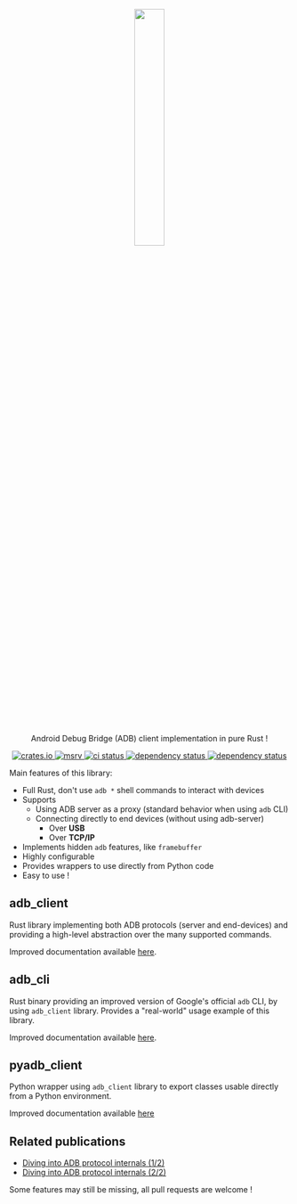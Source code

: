 <p align="center" style="text-align: center">
  <img src="assets/logo.png" width="33%">
</p>

<p align="center">
    <p align="center">Android Debug Bridge (ADB) client implementation in pure Rust !</p>
    <p align="center">
        <a href="https://crates.io/crates/adb_client">
            <img alt="crates.io" src="https://img.shields.io/crates/v/adb_client.svg"/>
        </a>
        <a href="https://crates.io/crates/adb_client">
            <img alt="msrv" src="https://img.shields.io/crates/msrv/adb_client"/>
        </a>
        <a href="https://github.com/cocool97/adb_client/actions">
            <img alt="ci status" src="https://github.com/cocool97/adb_client/actions/workflows/rust-build.yml/badge.svg"/>
        </a>
        <a href="https://deps.rs/repo/github/cocool97/adb_client">
            <img alt="dependency status" src="https://deps.rs/repo/github/cocool97/adb_client/status.svg"/>
        </a>
        <a href="https://opensource.org/licenses/MIT">
            <img alt="dependency status" src="https://img.shields.io/badge/License-MIT-yellow.svg"/>
        </a>
    </p>
</p>

Main features of this library:

- Full Rust, don't use `adb *` shell commands to interact with devices
- Supports
  - Using ADB server as a proxy (standard behavior when using `adb` CLI)
  - Connecting directly to end devices (without using adb-server)
    - Over **USB**
    - Over **TCP/IP**
- Implements hidden `adb` features, like `framebuffer`
- Highly configurable
- Provides wrappers to use directly from Python code
- Easy to use !

## adb_client

Rust library implementing both ADB protocols (server and end-devices) and providing a high-level abstraction over the many supported commands.

Improved documentation available [here](./adb_client/README.md).

## adb_cli

Rust binary providing an improved version of Google's official `adb` CLI, by using `adb_client` library.
Provides a "real-world" usage example of this library.

Improved documentation available [here](./adb_cli/README.md).

## pyadb_client

Python wrapper using `adb_client` library to export classes usable directly from a Python environment.

Improved documentation available [here](./pyadb_client/README.md)

## Related publications

- [Diving into ADB protocol internals (1/2)](https://www.synacktiv.com/publications/diving-into-adb-protocol-internals-12)
- [Diving into ADB protocol internals (2/2)](https://www.synacktiv.com/publications/diving-into-adb-protocol-internals-22)

Some features may still be missing, all pull requests are welcome !

